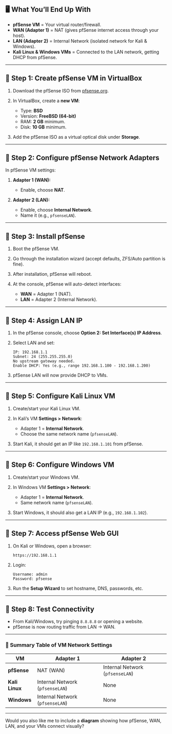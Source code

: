 ## 🖥️ What You’ll End Up With

* **pfSense VM** = Your virtual router/firewall.
* **WAN (Adapter 1)** = NAT (gives pfSense internet access through your host).
* **LAN (Adapter 2)** = Internal Network (isolated network for Kali & Windows).
* **Kali Linux & Windows VMs** = Connected to the LAN network, getting DHCP from pfSense.

---

## 🔹 Step 1: Create pfSense VM in VirtualBox

1. Download the pfSense ISO from [pfsense.org](https://www.pfsense.org/download/).
2. In VirtualBox, create a **new VM**:

   * Type: **BSD**
   * Version: **FreeBSD (64-bit)**
   * RAM: **2 GB** minimum.
   * Disk: **10 GB** minimum.
3. Add the pfSense ISO as a virtual optical disk under **Storage**.

---

## 🔹 Step 2: Configure pfSense Network Adapters

In pfSense VM settings:

1. **Adapter 1 (WAN):**

   * Enable, choose **NAT**.
2. **Adapter 2 (LAN):**

   * Enable, choose **Internal Network**.
   * Name it (e.g., `pfsenseLAN`).

---

## 🔹 Step 3: Install pfSense

1. Boot the pfSense VM.
2. Go through the installation wizard (accept defaults, ZFS/Auto partition is fine).
3. After installation, pfSense will reboot.
4. At the console, pfSense will auto-detect interfaces:

   * **WAN** = Adapter 1 (NAT).
   * **LAN** = Adapter 2 (Internal Network).

---

## 🔹 Step 4: Assign LAN IP

1. In the pfSense console, choose **Option 2: Set Interface(s) IP Address**.
2. Select LAN and set:

   ```
   IP: 192.168.1.1
   Subnet: 24 (255.255.255.0)
   No upstream gateway needed.
   Enable DHCP: Yes (e.g., range 192.168.1.100 - 192.168.1.200)
   ```
3. pfSense LAN will now provide DHCP to VMs.

---

## 🔹 Step 5: Configure Kali Linux VM

1. Create/start your Kali Linux VM.
2. In Kali’s VM **Settings > Network**:

   * Adapter 1 = **Internal Network**.
   * Choose the same network name (`pfsenseLAN`).
3. Start Kali, it should get an IP like `192.168.1.101` from pfSense.

---

## 🔹 Step 6: Configure Windows VM

1. Create/start your Windows VM.
2. In Windows VM **Settings > Network**:

   * Adapter 1 = **Internal Network**.
   * Same network name (`pfsenseLAN`).
3. Start Windows, it should also get a LAN IP (e.g., `192.168.1.102`).

---

## 🔹 Step 7: Access pfSense Web GUI

1. On Kali or Windows, open a browser:

   ```
   https://192.168.1.1
   ```
2. Login:

   ```
   Username: admin
   Password: pfsense
   ```
3. Run the **Setup Wizard** to set hostname, DNS, passwords, etc.

---

## 🔹 Step 8: Test Connectivity

* From Kali/Windows, try pinging `8.8.8.8` or opening a website.
* pfSense is now routing traffic from LAN → WAN.

---

### 🔹 Summary Table of VM Network Settings

| VM             | Adapter 1                       | Adapter 2                       |
| -------------- | ------------------------------- | ------------------------------- |
| **pfSense**    | NAT (WAN)                       | Internal Network (`pfsenseLAN`) |
| **Kali Linux** | Internal Network (`pfsenseLAN`) | None                            |
| **Windows**    | Internal Network (`pfsenseLAN`) | None                            |

---

Would you also like me to include a **diagram** showing how pfSense, WAN, LAN, and your VMs connect visually?
